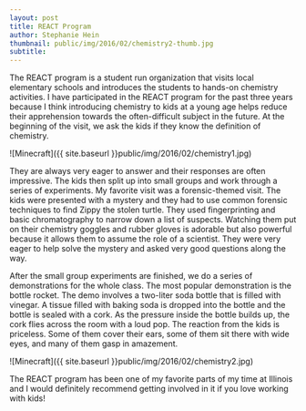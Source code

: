 ```yaml
---
layout: post
title: REACT Program
author: Stephanie Hein
thumbnail: public/img/2016/02/chemistry2-thumb.jpg
subtitle:
---
```


The REACT program is a student run organization that visits local elementary schools and introduces the students to hands-on chemistry activities. I have participated in the REACT program for the past three years because I think introducing chemistry to kids at a young age helps reduce their apprehension towards the often-difficult subject in the future.
At the beginning of the visit, we ask the kids if they know the definition of chemistry.

![Minecraft]({{ site.baseurl }}public/img/2016/02/chemistry1.jpg)

They are always very eager to answer and their responses are often impressive. The kids then split up into small groups and work through a series of experiments. My favorite visit was a forensic-themed visit. The kids were presented with a mystery and they had to use common forensic techniques to find Zippy the stolen turtle. They used fingerprinting and basic chromatography to narrow down a list of suspects. Watching them put on their chemistry goggles and rubber gloves is adorable but also powerful because it allows them to assume the role of a scientist. They were very eager to help solve the mystery and asked very good questions along the way.

After the small group experiments are finished, we do a series of demonstrations for the whole class. The most popular demonstration is the bottle rocket. The demo involves a two-liter soda bottle that is filled with vinegar. A tissue filled with baking soda is dropped into the bottle and the bottle is sealed with a cork. As the pressure inside the bottle builds up, the cork flies across the room with a loud pop. The reaction from the kids is priceless. Some of them cover their ears, some of them sit there with wide eyes, and many of them gasp in amazement.

![Minecraft]({{ site.baseurl }}public/img/2016/02/chemistry2.jpg)

The REACT program has been one of my favorite parts of my time at Illinois and I would definitely recommend getting involved in it if you love working with kids!
